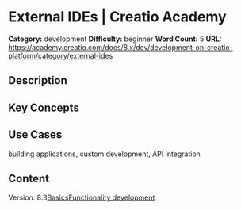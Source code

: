 # External IDEs | Creatio Academy

**Category:** development **Difficulty:** beginner **Word Count:** 5 **URL:**
https://academy.creatio.com/docs/8.x/dev/development-on-creatio-platform/category/external-ides

## Description

## Key Concepts

## Use Cases

building applications, custom development, API integration

## Content

Version:
8.3[Basics](/docs/8.x/dev/development-on-creatio-platform/development-tools/external-ides/basics)[Functionality development](/docs/8.x/dev/development-on-creatio-platform/functionality-development)

